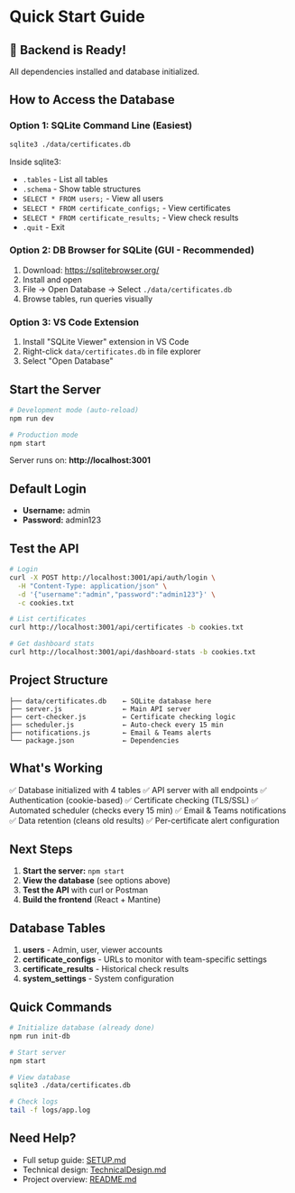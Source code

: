 # Quick Start Guide

## 🚀 Backend is Ready!

All dependencies installed and database initialized.

## How to Access the Database

### Option 1: SQLite Command Line (Easiest)
```bash
sqlite3 ./data/certificates.db
```

Inside sqlite3:
- `.tables` - List all tables
- `.schema` - Show table structures
- `SELECT * FROM users;` - View all users
- `SELECT * FROM certificate_configs;` - View certificates
- `SELECT * FROM certificate_results;` - View check results
- `.quit` - Exit

### Option 2: DB Browser for SQLite (GUI - Recommended)
1. Download: https://sqlitebrowser.org/
2. Install and open
3. File → Open Database → Select `./data/certificates.db`
4. Browse tables, run queries visually

### Option 3: VS Code Extension
1. Install "SQLite Viewer" extension in VS Code
2. Right-click `data/certificates.db` in file explorer
3. Select "Open Database"

## Start the Server

```bash
# Development mode (auto-reload)
npm run dev

# Production mode
npm start
```

Server runs on: **http://localhost:3001**

## Default Login

- **Username:** admin
- **Password:** admin123

## Test the API

```bash
# Login
curl -X POST http://localhost:3001/api/auth/login \
  -H "Content-Type: application/json" \
  -d '{"username":"admin","password":"admin123"}' \
  -c cookies.txt

# List certificates
curl http://localhost:3001/api/certificates -b cookies.txt

# Get dashboard stats
curl http://localhost:3001/api/dashboard-stats -b cookies.txt
```

## Project Structure

```
├── data/certificates.db    ← SQLite database here
├── server.js               ← Main API server
├── cert-checker.js         ← Certificate checking logic
├── scheduler.js            ← Auto-check every 15 min
├── notifications.js        ← Email & Teams alerts
└── package.json            ← Dependencies
```

## What's Working

✅ Database initialized with 4 tables
✅ API server with all endpoints
✅ Authentication (cookie-based)
✅ Certificate checking (TLS/SSL)
✅ Automated scheduler (checks every 15 min)
✅ Email & Teams notifications
✅ Data retention (cleans old results)
✅ Per-certificate alert configuration

## Next Steps

1. **Start the server:** `npm start`
2. **View the database** (see options above)
3. **Test the API** with curl or Postman
4. **Build the frontend** (React + Mantine)

## Database Tables

1. **users** - Admin, user, viewer accounts
2. **certificate_configs** - URLs to monitor with team-specific settings
3. **certificate_results** - Historical check results
4. **system_settings** - System configuration

## Quick Commands

```bash
# Initialize database (already done)
npm run init-db

# Start server
npm start

# View database
sqlite3 ./data/certificates.db

# Check logs
tail -f logs/app.log
```

## Need Help?

- Full setup guide: [SETUP.md](SETUP.md)
- Technical design: [TechnicalDesign.md](TechnicalDesign.md)
- Project overview: [README.md](README.md)
